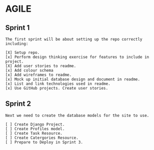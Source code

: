 # AGILE

## Sprint 1 

    The first sprint will be about setting up the repo correctly including:

    [X] Setup repo.
    [x] Perform design thinking exercise for features to include in project.
    [X] Add user stories to readme.
    [x] Add colour schema
    [x] Add wireframes to readme.
    [x] Mock up initial database design and document in readme.
    [x] List and link technologies used in readme.
    [x] Use GitHub projects. Create user stories.

## Sprint 2 

    Next we need to create the database models for the site to use. 

    [ ] Create Django Project.
    [ ] Create Profiles model. 
    [ ] Create Task Resource. 
    [ ] Create Catergories Resource. 
    [ ] Prepare to Deploy in Sprint 3.